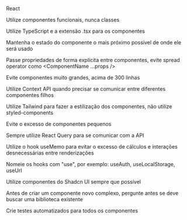 
React

Utilize componentes funcionais, nunca classes

Utilize TypeScript e a extensão .tsx para os componentes

Mantenha o estado do componente o mais próximo possível de onde ele será usado

Passe propriedades de forma explícita entre componentes, evite spread operator como <ComponentName ...props />

Evite componentes muito grandes, acima de 300 linhas

Utilize Context API quando precisar se comunicar entre diferentes componentes filhos

Utilize Tailwind para fazer a estilização dos componentes, não utilize styled-components

Evite o excesso de componentes pequenos

Sempre utilize React Query para se comunicar com a API

Utilize o hook useMemo para evitar o excesso de cálculos e interações desnecessárias entre renderizações

Nomeie os hooks com "use", por exemplo: useAuth, useLocalStorage, useUrl

Utilize componentes do Shadcn UI sempre que possível

Antes de criar um componente novo complexo, pergunte antes se deve buscar uma biblioteca existente

Crie testes automatizados para todos os componentes